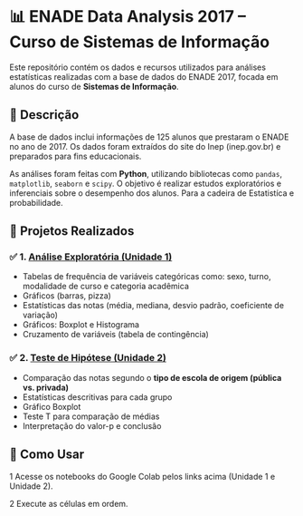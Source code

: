 # 📊 ENADE Data Analysis 2017 – Curso de Sistemas de Informação

Este repositório contém os dados e recursos utilizados para análises estatísticas realizadas com a base de dados do ENADE 2017, focada em alunos do curso de **Sistemas de Informação**.

## 🧾 Descrição

A base de dados inclui informações de 125 alunos que prestaram o ENADE no ano de 2017. Os dados foram extraídos do site do Inep (inep.gov.br) e preparados para fins educacionais.

As análises foram feitas com **Python**, utilizando bibliotecas como `pandas`, `matplotlib`, `seaborn` e `scipy`. O objetivo é realizar estudos exploratórios e inferenciais sobre o desempenho dos alunos. Para a cadeira de Estatistíca e probabilidade.



## 📌 Projetos Realizados

### ✅ 1. [Análise Exploratória (Unidade 1)](https://colab.research.google.com/drive/1FfFWnQOh1X9ORHbaTLKvQ1yfgZzd22Mm?usp=sharing)

- Tabelas de frequência de variáveis categóricas como: sexo, turno, modalidade de curso e categoria acadêmica
- Gráficos (barras, pizza)
- Estatísticas das notas (média, mediana, desvio padrão, coeficiente de variação)
- Gráficos: Boxplot e Histograma
- Cruzamento de variáveis (tabela de contingência)

### ✅ 2. [Teste de Hipótese (Unidade 2)](https://colab.research.google.com/drive/1xfqFSt0zu14t7QiMXpq-_XUJocTeM5D5?usp=sharing)

- Comparação das notas segundo o **tipo de escola de origem (pública vs. privada)**
- Estatísticas descritivas para cada grupo
- Gráfico Boxplot
- Teste T para comparação de médias
- Interpretação do valor-p e conclusão

## 🚀 Como Usar

   1 Acesse os notebooks do Google Colab pelos links acima (Unidade 1 e Unidade 2).

   2 Execute as células em ordem.
